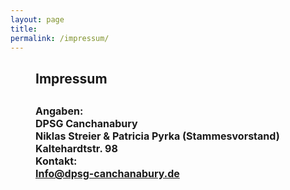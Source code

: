 ```yaml
---
layout: page
title:     
permalink: /impressum/
---
```


<h2 style="margin-left: 40px;">Impressum</h2>

<h2 style="margin-left: 40px;"><span style="font-size:16px;">Angaben:<br/>
DPSG Canchanabury<br/>
Niklas Streier & Patricia Pyrka (Stammesvorstand)<br />
Kaltehardtstr. 98<br/>
Kontakt:<br/>
<a href="mailto:Info@dpsg-canchanabury.de">Info@dpsg-canchanabury.de</a></span></h2>
